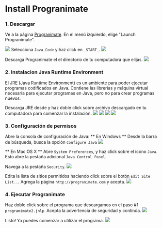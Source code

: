 # Install Progranimate

### 1. Descargar
Ve a la página [Progranimate](http://www.progranimate.com/). En el menú izquierdo, elige "Launch Progranimate".

![](img/progranimate/step1.png)
Selecciona `Java_Code` y haz click en `_START_`.
![](img/progranimate/step2.png)

Descarga Progranimate el el directorio de tu computadora que elijas.
![](img/progranimate/step3.png)

### 2. Instalacion Java Runtime Environment
El JRE (Java Runtime Environment) es un ambiente para poder ejecutar programas codificados en Java. Contiene las librerías y máquina virtual necesaria para ejecutar programas en Java, pero no para crear programas nuevos.

Descarga JRE desde [](https://www.java.com/en/download/) y haz doble click sobre archivo descargado en tu computadora para comenzar la instalación.
![](img/progranimate/step4.png)
![](img/progranimate/step5.png)
![](img/progranimate/step6.png)
![](img/progranimate/step7.png)

### 3. Configuración de permisos
Abre la consola de configuración de Java:
** En Windows **
Desde la barra de búsqueda, busca la opción `Configure Java`
![](img/progranimate/step8.png)

** En Mac OS X **
Abre `System Preferences`, y haz click sobre el ícono `Java`. Esto abre la pestaña adicional `Java Control Panel`.

Navega a la pestaña `Security`.
![](img/progranimate/step9.png)

Edita la lista de sitios permitidos haciendo click sobre el botón `Edit Site List..`. Agrega la página `http://progranimate.com` y acepta.
![](img/progranimate/step10.png)

### 4. Ejecutar Progranimate
Haz doble click sobre el programa que descargamos en el paso #1 `progranimate2.jnlp`. Acepta la advertencia de seguridad y continúa.
![](img/progranimate/step11.png)

Listo! Ya puedes comenzar a utilizar el programa.
![](img/progranimate/step12.png)








